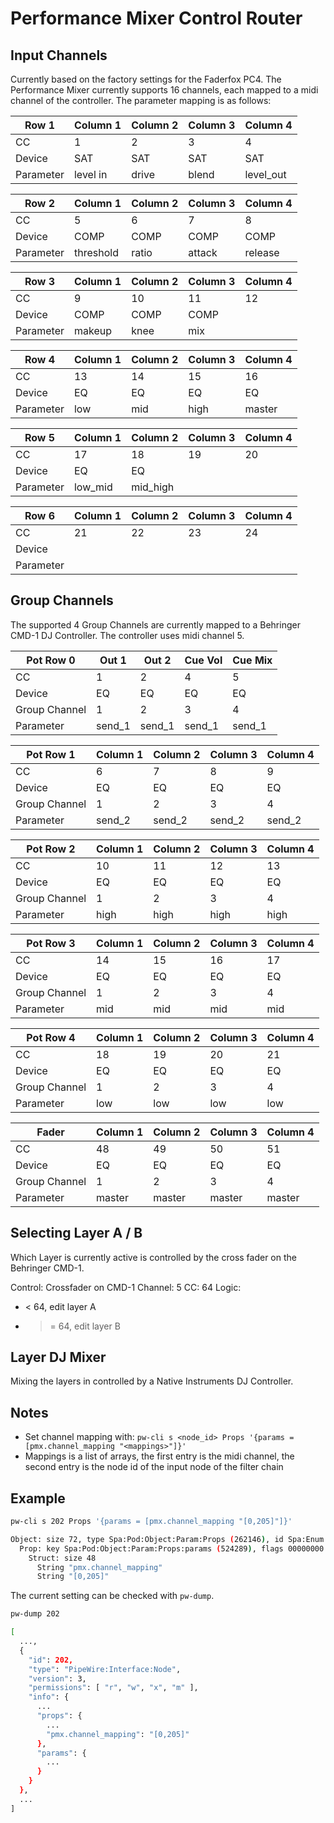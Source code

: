 # Performance Mixer Control Router

## Input Channels

Currently based on the factory settings for the Faderfox PC4. The Performance
Mixer currently supports 16 channels, each mapped to a midi channel of the
controller. The parameter mapping is as follows:

|Row 1|Column 1|Column 2|Column 3|Column 4|
|---|---|---|---|---|
|CC|1|2|3|4|
|Device|SAT|SAT|SAT|SAT|
|Parameter|level in|drive|blend|level_out|

|Row 2|Column 1|Column 2|Column 3|Column 4|
|---|---|---|---|---|
|CC|5|6|7|8|
|Device|COMP|COMP|COMP|COMP|
|Parameter|threshold|ratio|attack|release|

|Row 3|Column 1|Column 2|Column 3|Column 4|
|---|---|---|---|---|
|CC|9|10|11|12|
|Device|COMP|COMP|COMP||
|Parameter|makeup|knee|mix||

|Row 4|Column 1|Column 2|Column 3|Column 4|
|---|---|---|---|---|
|CC|13|14|15|16|
|Device|EQ|EQ|EQ|EQ|
|Parameter|low|mid|high|master|

|Row 5|Column 1|Column 2|Column 3|Column 4|
|---|---|---|---|---|
|CC|17|18|19|20|
|Device|EQ|EQ|||
|Parameter|low_mid|mid_high| | |

|Row 6|Column 1|Column 2|Column 3|Column 4|
|---|---|---|---|---|
|CC|21|22|23|24|
|Device|||||
|Parameter|||||

## Group Channels

The supported 4 Group Channels are currently mapped to a  Behringer CMD-1 DJ
Controller. The controller uses midi channel 5.

|Pot Row 0|Out 1|Out 2|Cue Vol|Cue Mix|
|---|---|---|---|---|
|CC|1|2|4|5|
|Device|EQ|EQ|EQ|EQ|
|Group Channel|1|2|3|4|
|Parameter|send_1|send_1|send_1|send_1|

|Pot Row 1|Column 1|Column 2|Column 3|Column 4|
|---|---|---|---|---|
|CC|6|7|8|9|
|Device|EQ|EQ|EQ|EQ|
|Group Channel|1|2|3|4|
|Parameter|send_2|send_2|send_2|send_2|

|Pot Row 2|Column 1|Column 2|Column 3|Column 4|
|---|---|---|---|---|
|CC|10|11|12|13|
|Device|EQ|EQ|EQ|EQ|
|Group Channel|1|2|3|4|
|Parameter|high|high|high|high|

|Pot Row 3|Column 1|Column 2|Column 3|Column 4|
|---|---|---|---|---|
|CC|14|15|16|17|
|Device|EQ|EQ|EQ|EQ|
|Group Channel|1|2|3|4|
|Parameter|mid|mid|mid|mid|

|Pot Row 4|Column 1|Column 2|Column 3|Column 4|
|---|---|---|---|---|
|CC|18|19|20|21|
|Device|EQ|EQ|EQ|EQ|
|Group Channel|1|2|3|4|
|Parameter|low|low|low|low|

|Fader|Column 1|Column 2|Column 3|Column 4|
|---|---|---|---|---|
|CC|48|49|50|51|
|Device|EQ|EQ|EQ|EQ|
|Group Channel|1|2|3|4|
|Parameter|master|master|master|master|

## Selecting Layer A / B

Which Layer is currently active is controlled by the cross fader on the
Behringer CMD-1.

Control: Crossfader on CMD-1
Channel: 5
CC: 64
Logic:

- < 64, edit layer A
- >= 64, edit layer B

## Layer DJ Mixer

Mixing the layers in controlled by a Native Instruments DJ Controller.

## Notes

- Set channel mapping with:
  `pw-cli s <node_id> Props '{params = [pmx.channel_mapping "<mappings>"]}'`
- Mappings is a list of arrays, the first entry is the midi channel, the second
  entry is the node id of the input node of the filter chain

## Example

```bash
pw-cli s 202 Props '{params = [pmx.channel_mapping "[0,205]"]}'

Object: size 72, type Spa:Pod:Object:Param:Props (262146), id Spa:Enum:ParamId:Props (2)
  Prop: key Spa:Pod:Object:Param:Props:params (524289), flags 00000000
    Struct: size 48
      String "pmx.channel_mapping"
      String "[0,205]"
```

The current setting can be checked with `pw-dump`.

```bash
pw-dump 202

[
  ...,
  {
    "id": 202,
    "type": "PipeWire:Interface:Node",
    "version": 3,
    "permissions": [ "r", "w", "x", "m" ],
    "info": {
      ...
      "props": {
        ...
        "pmx.channel_mapping": "[0,205]"
      },
      "params": {
        ...
      }
    }
  },
  ...
]
```
